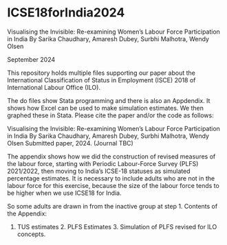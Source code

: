 # ICSE18forIndia2024

Visualising the Invisible: 
Re-examining Women’s Labour Force Participation in India
By Sarika Chaudhary, Amaresh Dubey, Surbhi Malhotra, Wendy Olsen

September 2024

This repository holds multiple files supporting our paper about the International Classification of Status in Employment (ISCE) 2018 of International Labour Office (ILO).

The do files show Stata programming and there is also an Appdendix.  It shows how Excel can be used to make simulation estimates. We then graphed these in Stata. 
Please cite the paper and/or the code as follows:

Visualising the Invisible:  Re-examining Women’s Labour Force Participation in India
By Sarika Chaudhary, Amaresh Dubey, Surbhi Malhotra, Wendy Olsen
Submitted paper, 2024. (Journal TBC)

The appendix shows how we did the construction of revised measures of the labour force, starting with Periodic Labour-Force Survey (PLFS) 2021/2022, then moving to India’s ICSE-18 statuses as simulated percentage estimates. 
It is necessary to include adults who are not in the labour force for this exercise, because the size of the labour force tends to be higher when we use ICSE18 for India.

So some adults are drawn in from the inactive group at step 1. 
Contents of the Appendix:
1.	TUS estimates  2.  PLFS Estimates  3. Simulation of PLFS revised for ILO concepts.
